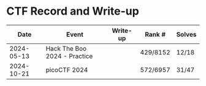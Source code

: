# CTF Record and Write-up

|Date|Event|Write-up|Rank #|Solves|
|-|-|-|-|-|
|2024-05-13|Hack The Boo 2024 - Practice||429/8152|12/18|
|2024-10-21|picoCTF 2024||572/6957|31/47|
